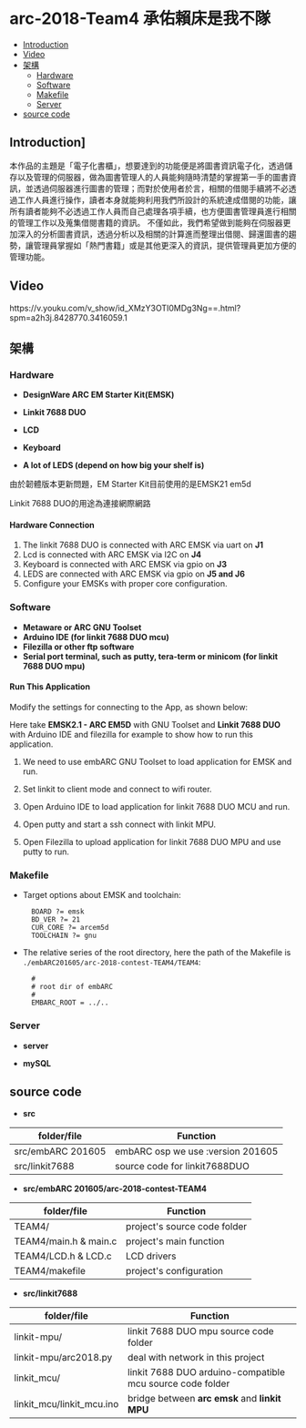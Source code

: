 arc-2018-Team4 承佑賴床是我不隊
==================

* [Introduction](#overview)
* [Video](#video)
* [架構](#struct)
  * [Hardware](#hardware)
  * [Software](#software)
  * [Makefile](#Makefile)
  * [Server](#Server)
* [source code](#code)

<h2 id="overview">Introduction]</h2>

本作品的主題是「電子化書櫃」，想要達到的功能便是將圖書資訊電子化，透過儲存以及管理的伺服器，做為圖書管理人的人員能夠隨時清楚的掌握第一手的圖書資訊，並透過伺服器進行圖書的管理；而對於使用者於言，相關的借閱手續將不必透過工作人員進行操作，讀者本身就能夠利用我們所設計的系統達成借閱的功能，讓所有讀者能夠不必透過工作人員而自己處理各項手續，也方便圖書管理員進行相關的管理工作以及蒐集借閱書籍的資訊。
不僅如此，我們希望做到能夠在伺服器更加深入的分析圖書資訊，透過分析以及相關的計算進而整理出借閱、歸還圖書的趨勢，讓管理員掌握如「熱門書籍」或是其他更深入的資訊，提供管理員更加方便的管理功能。

<h2 id="video">Video</h2>
https://v.youku.com/v_show/id_XMzY3OTI0MDg3Ng==.html?spm=a2h3j.8428770.3416059.1

<h2 id="struct">架構</h2>
<h3 id="hardware">Hardware</h3>

* **DesignWare ARC EM Starter Kit(EMSK)** 

* **Linkit 7688 DUO** 

* **LCD**

* **Keyboard** 
* **A lot of LEDS (depend on how big your shelf is)**

由於韌體版本更新問題，EM Starter Kit目前使用的是EMSK21 em5d

Linkit 7688 DUO的用途為連接網際網路

#### Hardware Connection
1. The linkit 7688 DUO is connected with ARC EMSK via uart on **J1**
2. Lcd is connected with ARC EMSK via I2C on **J4**
3. Keyboard is connected with ARC EMSK via gpio on **J3**
4. LEDS are connected with ARC EMSK via gpio on **J5 and J6**
5. Configure your EMSKs with proper core configuration.

<h3 id="software">Software</h3>

* **Metaware or ARC GNU Toolset** 
* **Arduino IDE (for linkit 7688 DUO mcu)**
* **Filezilla or other ftp software**
* **Serial port terminal, such as putty, tera-term or minicom (for linkit 7688 DUO mpu)**

#### Run This Application

Modify the settings for connecting to the App, as shown below:

Here take **EMSK2.1 - ARC EM5D** with GNU Toolset and **Linkit 7688 DUO** with Arduino IDE and filezilla for example to show how to run this application.

1. We need to use embARC GNU Toolset to load application for EMSK and run.

2. Set linkit to client mode and connect to wifi router.

3. Open Arduino IDE to load application for linkit 7688 DUO MCU and run.

4. Open putty and start a ssh connect with linkit MPU.

5. Open Filezilla to upload application for linkit 7688 DUO MPU and use putty to run.

<h3 id="Makefile">Makefile</h3>

- Target options about EMSK and toolchain:

		BOARD ?= emsk
		BD_VER ?= 21
		CUR_CORE ?= arcem5d
		TOOLCHAIN ?= gnu

- The relative series of the root directory, here the path of the Makefile is 
`./embARC201605/arc-2018-contest-TEAM4/TEAM4`:

		#
		# root dir of embARC
		#
		EMBARC_ROOT = ../..
  
<h3 id="Server">Server</h3>

* **server**

* **mySQL**
 
<h2 id="code">source code</h2>

* **src** 

|  folder/file             |            Function                |
| ------------------------ | -----------------------------------|
|  src/embARC 201605       | embARC osp we use :version 201605  |
|  src/linkit7688          | source code for linkit7688DUO      |

* **src/embARC 201605/arc-2018-contest-TEAM4** 

|  folder/file             |            Function                |
| ------------------------ | -----------------------------------|
|  TEAM4/                  | project's source code folder       |
|  TEAM4/main.h & main.c   | project's main function            |
|  TEAM4/LCD.h  & LCD.c    | LCD drivers                        |
|  TEAM4/makefile          | project's configuration            |

* **src/linkit7688** 

|  folder/file               |            Function                                      |
| -------------------------- | -----------------------------------------------------    |
|  linkit-mpu/               | linkit 7688 DUO mpu source code folder                   |
|  linkit-mpu/arc2018.py     | deal with network in this project                        |
|  linkit_mcu/               | linkit 7688 DUO arduino-compatible mcu source code folder|
|  linkit_mcu/linkit_mcu.ino | bridge between **arc emsk** and **linkit MPU**           |

